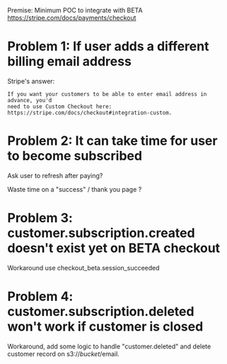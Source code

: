 Premise: Minimum POC to integrate with BETA https://stripe.com/docs/payments/checkout

# Problem 1: If user adds a different billing email address

Stripe's answer:

	If you want your customers to be able to enter email address in advance, you'd
	need to use Custom Checkout here:
	https://stripe.com/docs/checkout#integration-custom.

# Problem 2: It can take time for user to become subscribed

Ask user to refresh after paying?

Waste time on a "success" / thank you page ?

# Problem 3: customer.subscription.created doesn't exist yet on BETA checkout

Workaround use checkout_beta.session_succeeded

# Problem 4: customer.subscription.deleted won't work if customer is closed

Workaround, add some logic to handle "customer.deleted" and delete customer
record on s3://$bucket/$email.
